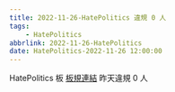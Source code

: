 ```yaml
---
title: 2022-11-26-HatePolitics 違規 0 人
tags:
    - HatePolitics
abbrlink: 2022-11-26-HatePolitics
date: HatePolitics-2022-11-26 12:00:00
---
```

HatePolitics 板 [板規連結](https://www.ptt.cc/bbs/HatePolitics/M.1617115262.A.D60.html)
昨天違規 0 人
